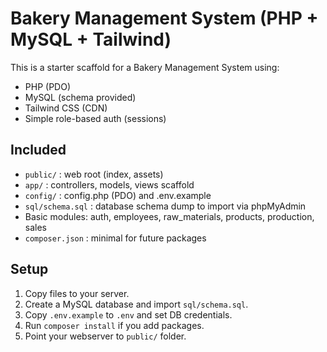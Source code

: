# Bakery Management System (PHP + MySQL + Tailwind)
This is a starter scaffold for a Bakery Management System using:
- PHP (PDO)
- MySQL (schema provided)
- Tailwind CSS (CDN)
- Simple role-based auth (sessions)

## Included
- `public/` : web root (index, assets)
- `app/` : controllers, models, views scaffold
- `config/` : config.php (PDO) and .env.example
- `sql/schema.sql` : database schema dump to import via phpMyAdmin
- Basic modules: auth, employees, raw_materials, products, production, sales
- `composer.json` : minimal for future packages

## Setup
1. Copy files to your server.
2. Create a MySQL database and import `sql/schema.sql`.
3. Copy `.env.example` to `.env` and set DB credentials.
4. Run `composer install` if you add packages.
5. Point your webserver to `public/` folder.

